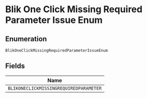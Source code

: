 
# Blik One Click Missing Required Parameter Issue Enum

## Enumeration

`BlikOneClickMissingRequiredParameterIssueEnum`

## Fields

| Name |
|  --- |
| `BLIKONECLICKMISSINGREQUIREDPARAMETER` |

